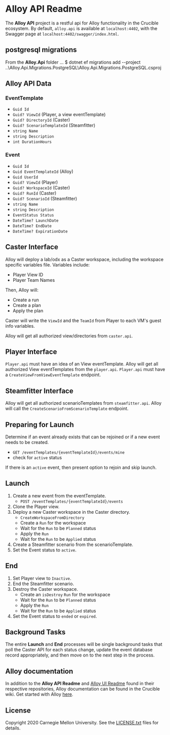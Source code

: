# Alloy API Readme

The **Alloy API** project is a restful api for Alloy functionality in the Crucible ecosystem. By default, `alloy.api` is available at `localhost:4402`, with the Swagger page at `localhost:4402/swagger/index.html`.

## postgresql migrations

From the **Alloy.Api** folder ... $ dotnet ef migrations add --project ..\Alloy.Api.Migrations.PostgreSQL\Alloy.Api.Migrations.PostgreSQL.csproj

## Alloy API Data

### EventTemplate

- `Guid Id`
- `Guid? ViewId` (Player, a view eventTemplate)
- `Guid? DirectoryId` (Caster)
- `Guid? ScenarioTemplateId` (Steamfitter)
- `string Name`
- `string Description`
- `int DurationHours`

### Event

- `Guid Id`
- `Guid EventTemplateId` (Alloy)
- `Guid UserId`
- `Guid? ViewId` (Player)
- `Guid? WorkspaceId` (Caster)
- `Guid? RunId` (Caster)
- `Guid? ScenarioId` (Steamfitter)
- `string Name`
- `string Description`
- `EventStatus Status`
- `DateTime? LaunchDate`
- `DateTime? EndDate`
- `DateTime? ExpirationDate`

## Caster Interface

Alloy will deploy a lab/odx as a Caster workspace, including the workspace specific variables file. Variables include:
- Player View ID
- Player Team Names

Then, Alloy will:
- Create a run
- Create a plan
- Apply the plan

Caster will write the `ViewId` and the `TeamId` from Player to each VM's guest info variables.

Alloy will get all authorized view/directories from `caster.api`.

## Player Interface

`Player.api` must have an idea of an View eventTemplate. Alloy will get all authorized View eventTemplates from the `player.api`. `Player.api` must have a `CreateViewFromViewEventTemplate` endpoint.

## Steamfitter Interface

Alloy will get all authorized scenarioTemplates from `steamfitter.api`. Alloy will call the `CreateScenarioFromScenarioTemplate` endpoint.

## Preparing for Launch

Determine if an event already exists that can be rejoined or if a new event needs to be created.
   - `GET /eventTemplates/{eventTemplateId}/events/mine`
   - check for `active` status

If there is an `active` event, then present option to rejoin and skip launch.

## Launch

1. Create a new event from the eventTemplate.
   - `POST /eventTemplates/{eventTemplateId}/events`
2. Clone the Player view.
3. Deploy a new Caster workspace in the Caster directory.
   - `CreateWorkspaceFromDirectory`
   - Create a `Run` for the workspace
   - Wait for the `Run` to be `Planned` status
   - Apply the `Run`
   - Wait for the `Run` to be `Applied` status
4. Create a Steamfitter scenario from the scenarioTemplate.
5. Set the Event status to `active`.

## End

1. Set Player view to `Inactive`.
2. End the Steamfitter scenario.
3. Destroy the Caster workspace.
   - Create an `isDestroy` `Run` for the workspace
   - Wait for the `Run` to be `Planned` status
   - Apply the `Run`
   - Wait for the `Run` to be `Applied` status
4. Set the Event status to `ended` or `expired`.

## Background Tasks

The entire **Launch** and **End** processes will be single background tasks that poll the Caster API for each status change, update the event database record appropriately, and then move on to the next step in the process.

## Alloy documentation

In addition to the **Alloy API Readme** and [Alloy UI Readme](https://github.com/cmu-sei/crucible/blob/master/alloy.ui/README.md) found in their respective repositories, Alloy documentation can be found in the Crucible wiki. Get started with Alloy [here](https://github.com/cmu-sei/crucible/wiki/Alloy-Quick-Start).

## License
Copyright 2020 Carnegie Mellon University. See the [LICENSE.txt](https://github.com/cmu-sei/crucible/blob/master/alloy.api/license.txt) files for details.
